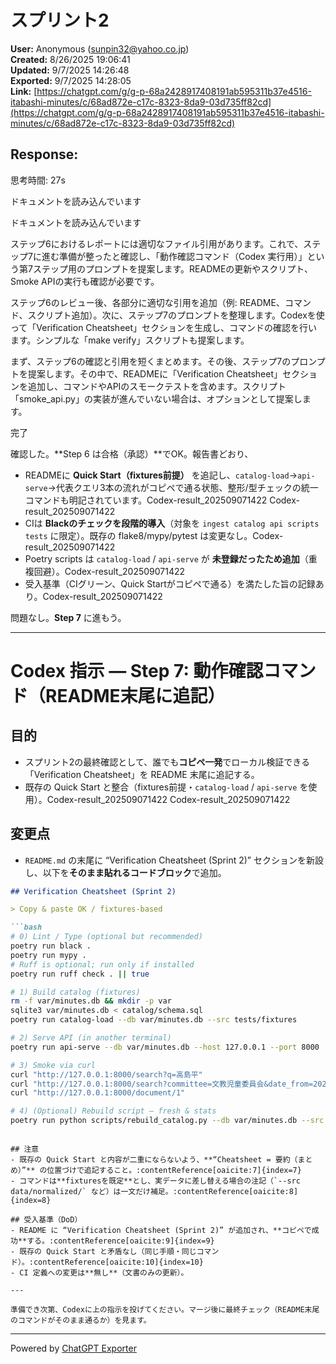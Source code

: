 # スプリント2

**User:** Anonymous (sunpin32@yahoo.co.jp)  
**Created:** 8/26/2025 19:06:41  
**Updated:** 9/7/2025 14:26:48  
**Exported:** 9/7/2025 14:28:05  
**Link:** [https://chatgpt.com/g/g-p-68a2428917408191ab595311b37e4516-itabashi-minutes/c/68ad872e-c17c-8323-8da9-03d735ff82cd](https://chatgpt.com/g/g-p-68a2428917408191ab595311b37e4516-itabashi-minutes/c/68ad872e-c17c-8323-8da9-03d735ff82cd)  

## Response:
思考時間: 27s

ドキュメントを読み込んでいます

ドキュメントを読み込んでいます

ステップ6におけるレポートには適切なファイル引用があります。これで、ステップ7に進む準備が整ったと確認し、「動作確認コマンド（Codex 実行用）」という第7ステップ用のプロンプトを提案します。READMEの更新やスクリプト、Smoke APIの実行も確認が必要です。

ステップ6のレビュー後、各部分に適切な引用を追加（例: README、コマンド、スクリプト追加）。次に、ステップ7のプロンプトを整理します。Codexを使って「Verification Cheatsheet」セクションを生成し、コマンドの確認を行います。シンプルな「make verify」スクリプトも提案します。

まず、ステップ6の確認と引用を短くまとめます。その後、ステップ7のプロンプトを提案します。その中で、READMEに「Verification Cheatsheet」セクションを追加し、コマンドやAPIのスモークテストを含めます。スクリプト「smoke\_api.py」の実装が進んでいない場合は、オプションとして提案します。

完了

確認した。\*\*Step 6 は合格（承認）\*\*でOK。報告書どおり、

*   READMEに **Quick Start（fixtures前提）** を追記し、`catalog-load`→`api-serve`→代表クエリ3本の流れがコピペで通る状態、整形/型チェックの統一コマンドも明記されています。Codex-result\_202509071422 Codex-result\_202509071422
*   CIは **Blackのチェックを段階的導入**（対象を `ingest catalog api scripts tests` に限定）。既存の flake8/mypy/pytest は変更なし。Codex-result\_202509071422
*   Poetry scripts は `catalog-load` / `api-serve` が **未登録だったため追加**（重複回避）。Codex-result\_202509071422
*   受入基準（CIグリーン、Quick Startがコピペで通る）を満たした旨の記録あり。Codex-result\_202509071422

問題なし。**Step 7** に進もう。

* * *

Codex 指示 — Step 7: 動作確認コマンド（README末尾に追記）
========================================

目的
--

*   スプリント2の最終確認として、誰でも**コピペ一発**でローカル検証できる「Verification Cheatsheet」を README 末尾に追記する。
*   既存の Quick Start と整合（fixtures前提・`catalog-load` / `api-serve` を使用）。Codex-result\_202509071422 Codex-result\_202509071422

変更点
---

*   `README.md` の末尾に “Verification Cheatsheet (Sprint 2)” セクションを新設し、以下を**そのまま貼れるコードブロック**で追加。

````md
## Verification Cheatsheet (Sprint 2)

> Copy & paste OK / fixtures-based

```bash
# 0) Lint / Type (optional but recommended)
poetry run black .
poetry run mypy .
# Ruff is optional; run only if installed
poetry run ruff check . || true
````

```bash
# 1) Build catalog (fixtures)
rm -f var/minutes.db && mkdir -p var
sqlite3 var/minutes.db < catalog/schema.sql
poetry run catalog-load --db var/minutes.db --src tests/fixtures
```

```bash
# 2) Serve API (in another terminal)
poetry run api-serve --db var/minutes.db --host 127.0.0.1 --port 8000
```

```bash
# 3) Smoke via curl
curl "http://127.0.0.1:8000/search?q=高島平"
curl "http://127.0.0.1:8000/search?committee=文教児童委員会&date_from=2025-08-01&date_to=2025-08-31"
curl "http://127.0.0.1:8000/document/1"
```

```bash
# 4) (Optional) Rebuild script – fresh & stats
poetry run python scripts/rebuild_catalog.py --db var/minutes.db --src tests/fixtures --fresh --analyze --vacuum --verbose
```

```

## 注意
- 既存の Quick Start と内容が二重にならないよう、**“Cheatsheet = 要約（まとめ）”** の位置づけで追記すること。:contentReference[oaicite:7]{index=7}  
- コマンドは**fixturesを既定**とし、実データに差し替える場合の注記（`--src data/normalized/` など）は一文だけ補足。:contentReference[oaicite:8]{index=8}

## 受入基準（DoD）
- README に “Verification Cheatsheet (Sprint 2)” が追加され、**コピペで成功**する。:contentReference[oaicite:9]{index=9}  
- 既存の Quick Start と矛盾なし（同じ手順・同じコマンド）。:contentReference[oaicite:10]{index=10}  
- CI 定義への変更は**無し**（文書のみの更新）。

---

準備でき次第、Codexに上の指示を投げてください。マージ後に最終チェック（README末尾のコマンドがそのまま通るか）を見ます。
```



---
Powered by [ChatGPT Exporter](https://www.chatgptexporter.com)